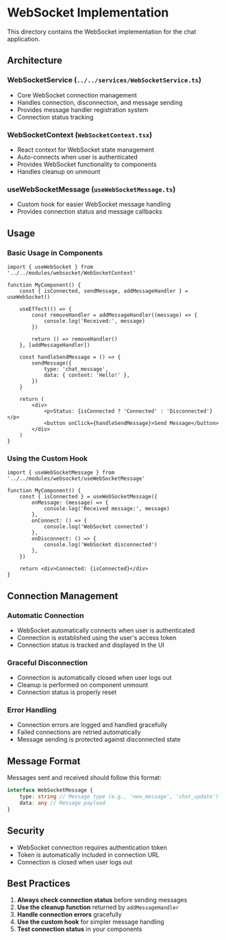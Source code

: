 # WebSocket Implementation

This directory contains the WebSocket implementation for the chat application.

## Architecture

### WebSocketService (`../../services/WebSocketService.ts`)

- Core WebSocket connection management
- Handles connection, disconnection, and message sending
- Provides message handler registration system
- Connection status tracking

### WebSocketContext (`WebSocketContext.tsx`)

- React context for WebSocket state management
- Auto-connects when user is authenticated
- Provides WebSocket functionality to components
- Handles cleanup on unmount

### useWebSocketMessage (`useWebSocketMessage.ts`)

- Custom hook for easier WebSocket message handling
- Provides connection status and message callbacks

## Usage

### Basic Usage in Components

```tsx
import { useWebSocket } from '../../modules/websocket/WebSocketContext'

function MyComponent() {
    const { isConnected, sendMessage, addMessageHandler } = useWebSocket()

    useEffect(() => {
        const removeHandler = addMessageHandler((message) => {
            console.log('Received:', message)
        })

        return () => removeHandler()
    }, [addMessageHandler])

    const handleSendMessage = () => {
        sendMessage({
            type: 'chat_message',
            data: { content: 'Hello!' },
        })
    }

    return (
        <div>
            <p>Status: {isConnected ? 'Connected' : 'Disconnected'}</p>
            <button onClick={handleSendMessage}>Send Message</button>
        </div>
    )
}
```

### Using the Custom Hook

```tsx
import { useWebSocketMessage } from '../../modules/websocket/useWebSocketMessage'

function MyComponent() {
    const { isConnected } = useWebSocketMessage({
        onMessage: (message) => {
            console.log('Received message:', message)
        },
        onConnect: () => {
            console.log('WebSocket connected')
        },
        onDisconnect: () => {
            console.log('WebSocket disconnected')
        },
    })

    return <div>Connected: {isConnected}</div>
}
```

## Connection Management

### Automatic Connection

- WebSocket automatically connects when user is authenticated
- Connection is established using the user's access token
- Connection status is tracked and displayed in the UI

### Graceful Disconnection

- Connection is automatically closed when user logs out
- Cleanup is performed on component unmount
- Connection status is properly reset

### Error Handling

- Connection errors are logged and handled gracefully
- Failed connections are retried automatically
- Message sending is protected against disconnected state

## Message Format

Messages sent and received should follow this format:

```typescript
interface WebSocketMessage {
    type: string // Message type (e.g., 'new_message', 'chat_update')
    data: any // Message payload
}
```

## Security

- WebSocket connection requires authentication token
- Token is automatically included in connection URL
- Connection is closed when user logs out

## Best Practices

1. **Always check connection status** before sending messages
2. **Use the cleanup function** returned by `addMessageHandler`
3. **Handle connection errors** gracefully
4. **Use the custom hook** for simpler message handling
5. **Test connection status** in your components
